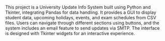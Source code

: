 This project is a University Update Info System built using Python and Tkinter, integrating Pandas for data handling. It provides a GUI to display student data, upcoming holidays, events, and exam schedules from CSV files. Users can navigate through different sections using buttons, and the system includes an email feature to send updates via SMTP. The interface is designed with Tkinter widgets for an interactive experience.
